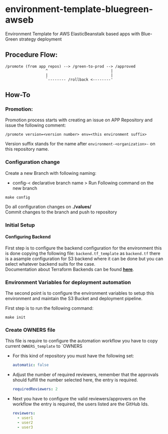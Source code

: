 # environment-template-bluegreen-awseb
Environment Template for AWS ElasticBeanstalk based apps with Blue-Green strategy deployment

## Procedure Flow:
```
/promote (from app repos) --> /green-to-prod --> /approved
                  ^                            |
                  |                            |
                  `-------- /rollback <--------'
```

## How-To
### Promotion:
Promotion process starts with creating an issue on APP Repository and issue the following comment:
```
/promote version=<version number> env=<this environment suffix>
```
Version suffix stands for the name after `environment-<organization>-` on this repository name.

### Configuration change
Create a new Branch with following naming:
* config-< declarative branch name >
Run Following command on the new branch
```
make config
```
Do all configuration changes on **./values/** <br/>
Commit changes to the branch and push to repository

### Initial Setup
#### Configuring Backend
First step is to configure the backend configuration for the environment
this is done copying the following file: `backend.tf_template` as `backend.tf`
there is a asample configuration for S3 backend where it can be done but
you can select whatever backend suits for the case. <br/>
Documentation about Terraform Backends can be found **[here](https://developer.hashicorp.com/terraform/language/settings/backends/configuration)**.

### Environment Variables for deployment automation
The second point is to configure the environment variables to
setup this environment and maintain the S3 Bucket and deployment pipeline. <br/>

First step is to run the following command:
```shell
make init
```

### Create OWNERS file
This file is require to configure the automation workflow
you have to copy current `OWNERS_template` to `OWNERS
* For this kind of repository you must have the following set:
  ```yaml
  automatic: false
  ```
* Adjust the number of required reviewers, remember that the approvals 
should fulfill the number selected here, the entry is required.
  ```yaml
  requiredReviewers: 2
  ```
* Next you have to configure the valid reviewers/approvers on the workflow
the entry is required, the users listed are the GitHub Ids.
  ```yaml
  reviewers:
    - user1
    - user2
    - user3
  ```